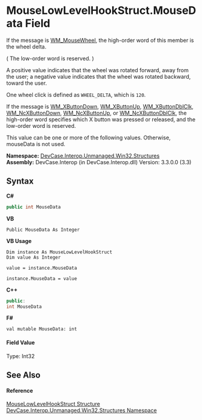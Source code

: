 # MouseLowLevelHookStruct.MouseData Field
 

If the message is <a href="T_DevCase_Interop_Unmanaged_Win32_Enums_WindowMessages">WM_MouseWheel</a>, the high-order word of this member is the wheel delta. 

 ( The low-order word is reserved. ) 

 A positive value indicates that the wheel was rotated forward, away from the user; a negative value indicates that the wheel was rotated backward, toward the user. 

 One wheel click is defined as `WHEEL_DELTA`, which is `120`. 





 If the message is <a href="T_DevCase_Interop_Unmanaged_Win32_Enums_WindowMessages">WM_XButtonDown</a>, <a href="T_DevCase_Interop_Unmanaged_Win32_Enums_WindowMessages">WM_XButtonUp</a>, <a href="T_DevCase_Interop_Unmanaged_Win32_Enums_WindowMessages">WM_XButtonDblClk</a>, <a href="T_DevCase_Interop_Unmanaged_Win32_Enums_WindowMessages">WM_NcXButtonDown</a>, <a href="T_DevCase_Interop_Unmanaged_Win32_Enums_WindowMessages">WM_NcXButtonUp</a>, or <a href="T_DevCase_Interop_Unmanaged_Win32_Enums_WindowMessages">WM_NcXButtonDblClk</a>, the high-order word specifies which X button was pressed or released, and the low-order word is reserved. 

 This value can be one or more of the following values. Otherwise, mouseData is not used.

**Namespace:**&nbsp;<a href="N_DevCase_Interop_Unmanaged_Win32_Structures">DevCase.Interop.Unmanaged.Win32.Structures</a><br />**Assembly:**&nbsp;DevCase.Interop (in DevCase.Interop.dll) Version: 3.3.0.0 (3.3)

## Syntax

**C#**<br />
``` C#
public int MouseData
```

**VB**<br />
``` VB
Public MouseData As Integer
```

**VB Usage**<br />
``` VB Usage
Dim instance As MouseLowLevelHookStruct
Dim value As Integer

value = instance.MouseData

instance.MouseData = value
```

**C++**<br />
``` C++
public:
int MouseData
```

**F#**<br />
``` F#
val mutable MouseData: int
```


#### Field Value
Type: Int32

## See Also


#### Reference
<a href="T_DevCase_Interop_Unmanaged_Win32_Structures_MouseLowLevelHookStruct">MouseLowLevelHookStruct Structure</a><br /><a href="N_DevCase_Interop_Unmanaged_Win32_Structures">DevCase.Interop.Unmanaged.Win32.Structures Namespace</a><br />